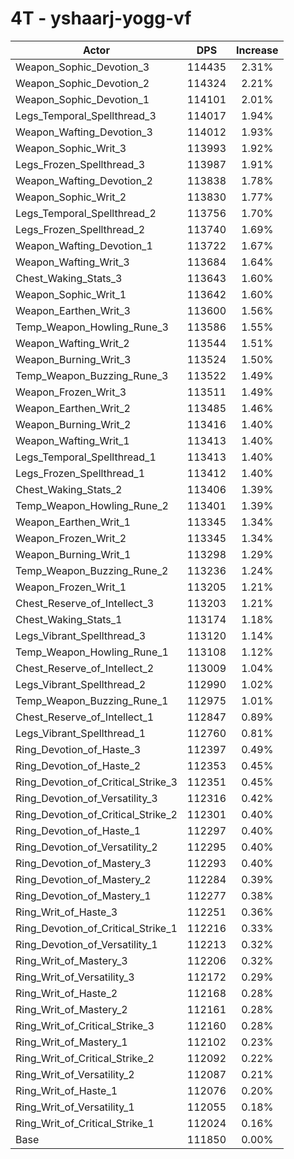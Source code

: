 # 4T - yshaarj-yogg-vf
| Actor | DPS | Increase |
|---|:---:|:---:|
|Weapon_Sophic_Devotion_3|114435|2.31%|
|Weapon_Sophic_Devotion_2|114324|2.21%|
|Weapon_Sophic_Devotion_1|114101|2.01%|
|Legs_Temporal_Spellthread_3|114017|1.94%|
|Weapon_Wafting_Devotion_3|114012|1.93%|
|Weapon_Sophic_Writ_3|113993|1.92%|
|Legs_Frozen_Spellthread_3|113987|1.91%|
|Weapon_Wafting_Devotion_2|113838|1.78%|
|Weapon_Sophic_Writ_2|113830|1.77%|
|Legs_Temporal_Spellthread_2|113756|1.70%|
|Legs_Frozen_Spellthread_2|113740|1.69%|
|Weapon_Wafting_Devotion_1|113722|1.67%|
|Weapon_Wafting_Writ_3|113684|1.64%|
|Chest_Waking_Stats_3|113643|1.60%|
|Weapon_Sophic_Writ_1|113642|1.60%|
|Weapon_Earthen_Writ_3|113600|1.56%|
|Temp_Weapon_Howling_Rune_3|113586|1.55%|
|Weapon_Wafting_Writ_2|113544|1.51%|
|Weapon_Burning_Writ_3|113524|1.50%|
|Temp_Weapon_Buzzing_Rune_3|113522|1.49%|
|Weapon_Frozen_Writ_3|113511|1.49%|
|Weapon_Earthen_Writ_2|113485|1.46%|
|Weapon_Burning_Writ_2|113416|1.40%|
|Weapon_Wafting_Writ_1|113413|1.40%|
|Legs_Temporal_Spellthread_1|113413|1.40%|
|Legs_Frozen_Spellthread_1|113412|1.40%|
|Chest_Waking_Stats_2|113406|1.39%|
|Temp_Weapon_Howling_Rune_2|113401|1.39%|
|Weapon_Earthen_Writ_1|113345|1.34%|
|Weapon_Frozen_Writ_2|113345|1.34%|
|Weapon_Burning_Writ_1|113298|1.29%|
|Temp_Weapon_Buzzing_Rune_2|113236|1.24%|
|Weapon_Frozen_Writ_1|113205|1.21%|
|Chest_Reserve_of_Intellect_3|113203|1.21%|
|Chest_Waking_Stats_1|113174|1.18%|
|Legs_Vibrant_Spellthread_3|113120|1.14%|
|Temp_Weapon_Howling_Rune_1|113108|1.12%|
|Chest_Reserve_of_Intellect_2|113009|1.04%|
|Legs_Vibrant_Spellthread_2|112990|1.02%|
|Temp_Weapon_Buzzing_Rune_1|112975|1.01%|
|Chest_Reserve_of_Intellect_1|112847|0.89%|
|Legs_Vibrant_Spellthread_1|112760|0.81%|
|Ring_Devotion_of_Haste_3|112397|0.49%|
|Ring_Devotion_of_Haste_2|112353|0.45%|
|Ring_Devotion_of_Critical_Strike_3|112351|0.45%|
|Ring_Devotion_of_Versatility_3|112316|0.42%|
|Ring_Devotion_of_Critical_Strike_2|112301|0.40%|
|Ring_Devotion_of_Haste_1|112297|0.40%|
|Ring_Devotion_of_Versatility_2|112295|0.40%|
|Ring_Devotion_of_Mastery_3|112293|0.40%|
|Ring_Devotion_of_Mastery_2|112284|0.39%|
|Ring_Devotion_of_Mastery_1|112277|0.38%|
|Ring_Writ_of_Haste_3|112251|0.36%|
|Ring_Devotion_of_Critical_Strike_1|112216|0.33%|
|Ring_Devotion_of_Versatility_1|112213|0.32%|
|Ring_Writ_of_Mastery_3|112206|0.32%|
|Ring_Writ_of_Versatility_3|112172|0.29%|
|Ring_Writ_of_Haste_2|112168|0.28%|
|Ring_Writ_of_Mastery_2|112161|0.28%|
|Ring_Writ_of_Critical_Strike_3|112160|0.28%|
|Ring_Writ_of_Mastery_1|112102|0.23%|
|Ring_Writ_of_Critical_Strike_2|112092|0.22%|
|Ring_Writ_of_Versatility_2|112087|0.21%|
|Ring_Writ_of_Haste_1|112076|0.20%|
|Ring_Writ_of_Versatility_1|112055|0.18%|
|Ring_Writ_of_Critical_Strike_1|112024|0.16%|
|Base|111850|0.00%|
